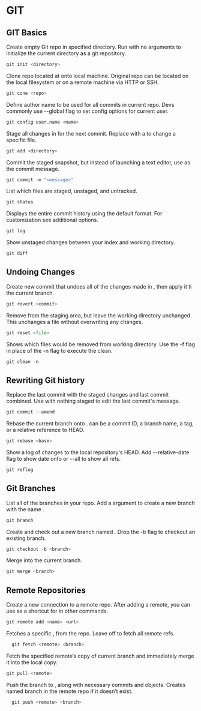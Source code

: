 # GIT
## GIT Basics


Create empty Git repo in specified directory. Run with no arguments to initialize the current directory as a git repository.
```python
git init <directory>
```
  
Clone repo located at <repo> onto local machine. Original repo can be located on the local filesystem or on a remote machine via HTTP or SSH.
```python
git cone <repo>
```

Define author name to be used for all commits in current repo. Devs commonly use --global flag to set config options for current user.
```python
git config user.name <name>
```
  

Stage all changes in <directory> for the next commit. Replace <directory> with a <file> to change a specific file.
```python
git add <directory>
```

Commit the staged snapshot, but instead of launching a text editor, use <message> as the commit message.
```python
git commit -m "<message>"
```  

List which files are staged, unstaged, and untracked.
```python
git status
```
  
Displays the entire commit history using the default format. For customization see additional options.
```python
git log
```  

Show unstaged changes between your index and working directory.
```python
git diff
```

## Undoing Changes 


Create new commit that undoes all of the changes made in <commit>, then apply it ti the current branch.
```python
git revert <commit>
```  

Remove <file> from the staging area, but leave the working directory unchanged. This unchanges a file without overwriting any changes.
```python
git reset <file>
```
  
Shows which files would be removed from working directory. Use the -f flag in place of the -n flag to execute the clean.
```python
git clean -n
```

## Rewriting Git history

Replace the last commit with the staged changes and last commit combined. Use with nothing staged to edit the last commit's message.
```python
git commit --amend
```

Rebase the current branch onto <base>. <base> can be a commit ID, a branch name, a tag, or a relative reference to HEAD.
```python
git rebase <base>
```

Show a log of changes to the local repository's HEAD. Add --relative-date flag to show date onfo or --all to show all refs.
```python
git reflog
```

## Git Branches 

List all of the branches in your repo. Add a <branch> argument to create a new branch with the name <branch>.
```python
git branch
```
Create and check out a new branch named <branch>. Drop the -b flag to checkout an existing branch.
```python
git checkout -b <branch>
```
  
Merge <branch> into the current branch.
```python
git merge <branch>
```
## Remote Repositories

Create a new connection to a remote repo. After adding a remote, you can use <name> as a shortcut for <url> in other commands.
```python
git remote add <name> <url>
```

Fetches a specific <branch>, from the repo. Leave off <branch> to fetch all remote refs.
```python
  git fetch <remote> <branch>
```

Fetch the specified remote’s copy of current branch and immediately merge it into the local copy.
```python
git pull <remote>
```

Push the branch to <remote>, along with necessary commits and objects. Creates named branch in the remote repo if it doesn’t exist.
```python
  git push <remote> <branch>
```
  


  





